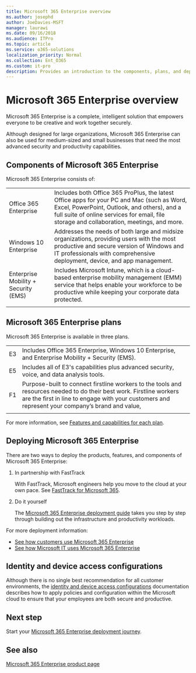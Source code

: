```yaml
---
title: Microsoft 365 Enterprise overview
ms.author: josephd
author: JoeDavies-MSFT
manager: laurawi
ms.date: 09/16/2018
ms.audience: ITPro
ms.topic: article
ms.service: o365-solutions
localization_priority: Normal
ms.collection: Ent_O365
ms.custom: it-pro
description: Provides an introduction to the components, plans, and deployment paths for Microsoft 365 Enterprise.
---
```


# Microsoft 365 Enterprise overview

Microsoft 365 Enterprise is a complete, intelligent solution that empowers everyone to be creative and work together securely. 

Although designed for large organizations, Microsoft 365 Enterprise can also be used for medium-sized and small businesses that need the most advanced security and productivity capabilities. 

## Components of Microsoft 365 Enterprise

Microsoft 365 Enterprise consists of:

|||
|:-------|:-----|
| Office 365 Enterprise | Includes both Office 365 ProPlus, the latest Office apps for your PC and Mac (such as Word, Excel, PowerPoint, Outlook, and others), and a full suite of online services for email, file storage and collaboration, meetings, and more. |
| Windows 10 Enterprise | Addresses the needs of both large and midsize organizations, providing users with the most productive and secure version of Windows and IT professionals with comprehensive deployment, device, and app management. |
| Enterprise Mobility + Security (EMS) | Includes Microsoft Intune, which is a cloud-based enterprise mobility management (EMM) service that helps enable your workforce to be productive while keeping your corporate data protected. |
|||

## Microsoft 365 Enterprise plans

Microsoft 365 Enterprise is available in three plans.

|||
|:-------|:-----|
| E3 | Includes Office 365 Enterprise, Windows 10 Enterprise, and Enterprise Mobility + Security (EMS). |
| E5 | Includes all of E3's capabilities plus advanced security, voice, and data analysis tools. |
| F1 | Purpose-built to connect firstline workers to the tools and resources needed to do their best work. Firstline workers are the first in line to engage with your customers and represent your company’s brand and value, |
|||

For more information, see [Features and capabilities for each plan](https://www.microsoft.com/microsoft-365/compare-all-microsoft-365-plans).

## Deploying Microsoft 365 Enterprise

There are two ways to deploy the products, features, and components of Microsoft 365 Enterprise:

1. In partnership with FastTrack
  
   With FastTrack, Microsoft engineers help you move to the cloud at your own pace. See [FastTrack for Microsoft 365](https://fasttrack.microsoft.com/microsoft365).
  
2. Do it yourself

   The [Microsoft 365 Enterprise deployment guide](deploy-microsoft-365-enterprise.md) takes you step by step through building out the infrastructure and productivity workloads. 

For more deployment information:

- [See how customers use Microsoft 365 Enterprise](deploy-microsoft-365-enterprise.md#how-customers-use-microsoft-365-enterprise)
- [See how Microsoft IT uses Microsoft 365 Enterprise](deploy-microsoft-365-enterprise.md#how-microsoft-uses-microsoft-365-enterprise)

## Identity and device access configurations

Although there is no single best recommendation for all customer environments, the [identity and device access configurations](microsoft-365-policies-configurations.md) documentation describes how to apply policies and configuration within the Microsoft cloud to ensure that your employees are both secure and productive.


## Next step

Start your [Microsoft 365 Enterprise deployment journey](deploy-microsoft-365-enterprise.md).


## See also

[Microsoft 365 Enterprise product page](https://www.microsoft.com/microsoft-365/enterprise)
